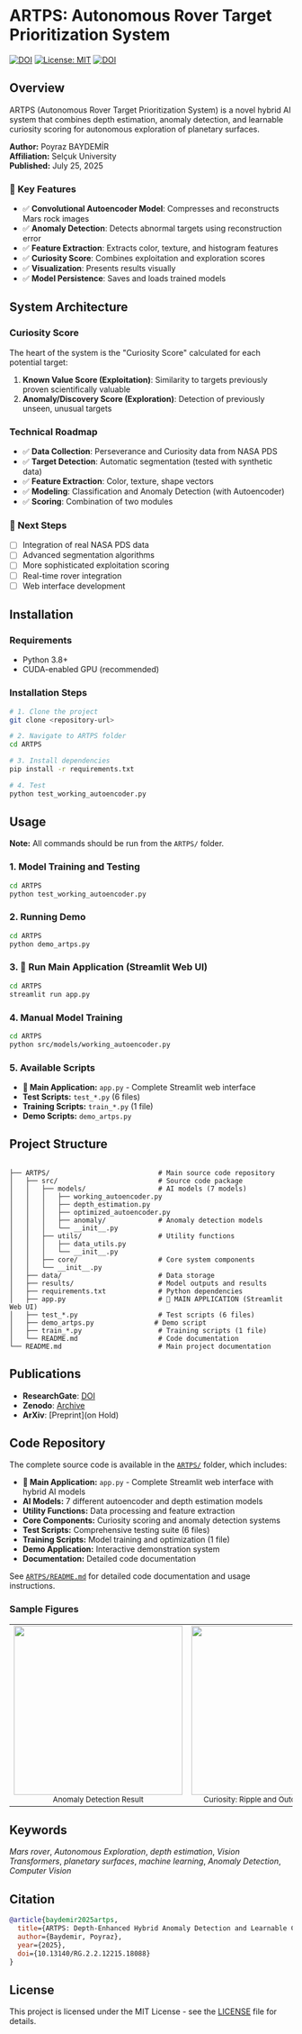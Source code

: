 # ARTPS: Autonomous Rover Target Prioritization System

[![DOI](https://zenodo.org/badge/DOI/10.13140/RG.2.2.12215.18088.svg)](http://dx.doi.org/10.13140/RG.2.2.12215.18088)
[![License: MIT](https://img.shields.io/badge/License-MIT-yellow.svg)](https://opensource.org/licenses/MIT)
<a href="https://doi.org/10.5281/zenodo.16947598"><img src="https://zenodo.org/badge/1044467612.svg" alt="DOI"></a>


## Overview

ARTPS (Autonomous Rover Target Prioritization System) is a novel hybrid AI system that combines depth estimation, anomaly detection, and learnable curiosity scoring for autonomous exploration of planetary surfaces.

**Author:** Poyraz BAYDEMİR  
**Affiliation:** Selçuk University  
**Published:** July 25, 2025

### 🎯 Key Features
- ✅ **Convolutional Autoencoder Model**: Compresses and reconstructs Mars rock images
- ✅ **Anomaly Detection**: Detects abnormal targets using reconstruction error
- ✅ **Feature Extraction**: Extracts color, texture, and histogram features
- ✅ **Curiosity Score**: Combines exploitation and exploration scores
- ✅ **Visualization**: Presents results visually
- ✅ **Model Persistence**: Saves and loads trained models

## System Architecture

### Curiosity Score
The heart of the system is the "Curiosity Score" calculated for each potential target:

1. **Known Value Score (Exploitation)**: Similarity to targets previously proven scientifically valuable
2. **Anomaly/Discovery Score (Exploration)**: Detection of previously unseen, unusual targets

### Technical Roadmap
- ✅ **Data Collection**: Perseverance and Curiosity data from NASA PDS
- ✅ **Target Detection**: Automatic segmentation (tested with synthetic data)
- ✅ **Feature Extraction**: Color, texture, shape vectors
- ✅ **Modeling**: Classification and Anomaly Detection (with Autoencoder)
- ✅ **Scoring**: Combination of two modules

### 🔄 Next Steps
- [ ] Integration of real NASA PDS data
- [ ] Advanced segmentation algorithms
- [ ] More sophisticated exploitation scoring
- [ ] Real-time rover integration
- [ ] Web interface development

## Installation

### Requirements
- Python 3.8+
- CUDA-enabled GPU (recommended)

### Installation Steps
```bash
# 1. Clone the project
git clone <repository-url>

# 2. Navigate to ARTPS folder
cd ARTPS

# 3. Install dependencies
pip install -r requirements.txt

# 4. Test
python test_working_autoencoder.py
```

## Usage

**Note:** All commands should be run from the `ARTPS/` folder.

### 1. Model Training and Testing
```bash
cd ARTPS
python test_working_autoencoder.py
```

### 2. Running Demo
```bash
cd ARTPS
python demo_artps.py
```

### 3. 🎯 **Run Main Application (Streamlit Web UI)**
```bash
cd ARTPS
streamlit run app.py
```

### 4. Manual Model Training
```bash
cd ARTPS
python src/models/working_autoencoder.py
```

### 5. Available Scripts
- **🎯 Main Application:** `app.py` - Complete Streamlit web interface
- **Test Scripts:** `test_*.py` (6 files)
- **Training Scripts:** `train_*.py` (1 file)
- **Demo Scripts:** `demo_artps.py`

## Project Structure
```

├── ARTPS/                           # Main source code repository
│   ├── src/                         # Source code package
│   │   ├── models/                  # AI models (7 models)
│   │   │   ├── working_autoencoder.py
│   │   │   ├── depth_estimation.py
│   │   │   ├── optimized_autoencoder.py
│   │   │   ├── anomaly/             # Anomaly detection models
│   │   │   └── __init__.py
│   │   ├── utils/                   # Utility functions
│   │   │   ├── data_utils.py
│   │   │   └── __init__.py
│   │   ├── core/                    # Core system components
│   │   └── __init__.py
│   ├── data/                        # Data storage
│   ├── results/                     # Model outputs and results
│   ├── requirements.txt             # Python dependencies
│   ├── app.py                       # 🎯 MAIN APPLICATION (Streamlit Web UI)
│   ├── test_*.py                    # Test scripts (6 files)
│   ├── demo_artps.py               # Demo script
│   ├── train_*.py                   # Training scripts (1 file)
│   └── README.md                    # Code documentation
└── README.md                        # Main project documentation
```

## Publications

- **ResearchGate**: [DOI](http://dx.doi.org/10.13140/RG.2.2.12215.18088)
- **Zenodo**: [Archive](https://zenodo.org/records/16943794)
- **ArXiv**: [Preprint](on Hold)

## Code Repository

The complete source code is available in the [`ARTPS/`](ARTPS/) folder, which includes:

- **🎯 Main Application:** `app.py` - Complete Streamlit web interface with hybrid AI models
- **AI Models:** 7 different autoencoder and depth estimation models
- **Utility Functions:** Data processing and feature extraction
- **Core Components:** Curiosity scoring and anomaly detection systems
- **Test Scripts:** Comprehensive testing suite (6 files)
- **Training Scripts:** Model training and optimization (1 file)
- **Demo Application:** Interactive demonstration system
- **Documentation:** Detailed code documentation

See [`ARTPS/README.md`](ARTPS/README.md) for detailed code documentation and usage instructions.

### Sample Figures
<table>
  <tr>
    <td align="center">
      <img src="https://github.com/user-attachments/assets/bf05e884-7187-4969-857c-967cd154867f" width="300"/><br>
      <sub>Anomaly Detection Result</sub>
    </td>
    <td align="center">
      <img src="https://github.com/user-attachments/assets/5312923e-0356-4840-a335-76da61569478" width="300"/><br>
      <sub>Curiosity: Ripple and Outcrop Depth Map</sub>
    </td>
  </tr>
</table>

## Keywords

*Mars rover*, *Autonomous Exploration*, *depth estimation*, *Vision Transformers*, *planetary surfaces*, *machine learning*, *Anomaly Detection*, *Computer Vision*

## Citation

```bibtex
@article{baydemir2025artps,
  title={ARTPS: Depth-Enhanced Hybrid Anomaly Detection and Learnable Curiosity Score for Autonomous Rover Target Prioritization},
  author={Baydemir, Poyraz},
  year={2025},
  doi={10.13140/RG.2.2.12215.18088}
}
```

## License

This project is licensed under the MIT License - see the [LICENSE](LICENSE) file for details. 
